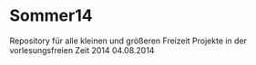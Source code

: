Sommer14
========

Repository für alle kleinen und größeren Freizeit Projekte  in der vorlesungsfreien Zeit 2014
04.08.2014
